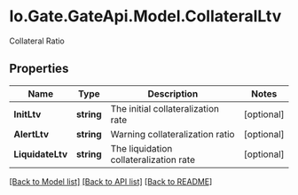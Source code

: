 
# Io.Gate.GateApi.Model.CollateralLtv

Collateral Ratio

## Properties

Name | Type | Description | Notes
------------ | ------------- | ------------- | -------------
**InitLtv** | **string** | The initial collateralization rate | [optional] 
**AlertLtv** | **string** | Warning collateralization ratio | [optional] 
**LiquidateLtv** | **string** | The liquidation collateralization rate | [optional] 

[[Back to Model list]](../README.md#documentation-for-models)
[[Back to API list]](../README.md#documentation-for-api-endpoints)
[[Back to README]](../README.md)
